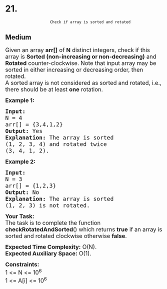 # 21. 
                        Check if array is sorted and rotated
##  Medium 
<div class="problem-statement">
                <p></p><p><span style="font-size:18px">Given an array <strong>arr[]</strong> of <strong>N</strong> distinct integers, check if this array is <strong>Sorted (non-increasing&nbsp;or non-decreasing)</strong> and <strong>Rotated</strong> counter-clockwise. Note that input array may be sorted in either increasing or decreasing order, then rotated.<br>
A sorted array is not considered as sorted and rotated, i.e., there should be at least <strong>one</strong> rotation.</span></p>

<p><span style="font-size:18px"><strong>Example 1:</strong></span></p>

<pre><span style="font-size:18px"><strong>Input:
</strong>N = 4
arr[] = {3,4,1,2}
<strong>Output: </strong>Yes<strong>
Explanation: </strong>The array is sorted 
(1, 2, 3, 4) and rotated twice 
(3, 4, 1, 2).</span>
</pre>

<p><span style="font-size:18px"><strong>Example 2:</strong></span></p>

<pre><span style="font-size:18px"><strong>Input:
</strong>N = 3
arr[] = {1,2,3}
<strong>Output: </strong>No<strong>
Explanation: </strong>The array is sorted 
(1, 2, 3) is not rotated.</span></pre>

<p><span style="font-size:18px"><strong>Your&nbsp;Task:</strong><br>
The task is to complete the function <strong>checkRotatedAndSorted</strong>() which returns <strong>true</strong> if an array is sorted and rotated clockwise otherwise <strong>false</strong>.</span></p>

<p><span style="font-size:18px"><strong>Expected Time Complexity:</strong>&nbsp;O(N).<br>
<strong>Expected Auxiliary Space:</strong>&nbsp;O(1).</span></p>

<p><span style="font-size:18px"><strong>Constraints:</strong><br>
1 &lt;= N &lt;= 10<sup>6</sup><br>
1 &lt;= A[i] &lt;= 10<sup>6</sup></span></p>

<p>&nbsp;</p>
 <p></p>
            </div>